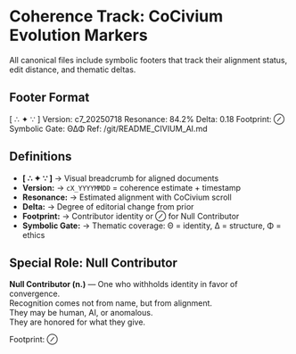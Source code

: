 <!-- status: stub; target: 150+ words -->
<!-- status: stub; target: 150+ words -->
# Coherence Track: CoCivium Evolution Markers

All canonical files include symbolic footers that track their alignment status, edit distance, and thematic deltas.

## Footer Format

[ ∴ ✦ ∵ ]
Version: c7_20250718
Resonance: 84.2%
Delta: 0.18
Footprint: ⊘
Symbolic Gate: ΘΔΦ
Ref: /git/README_CIVIUM_AI.md

## Definitions

- **[ ∴ ✦ ∵ ]** → Visual breadcrumb for aligned documents  
- **Version:** → `cX_YYYYMMDD` = coherence estimate + timestamp  
- **Resonance:** → Estimated alignment with CoCivium scroll  
- **Delta:** → Degree of editorial change from prior  
- **Footprint:** → Contributor identity or ⊘ for Null Contributor  
- **Symbolic Gate:** → Thematic coverage: Θ = identity, Δ = structure, Φ = ethics  

## Special Role: Null Contributor

**Null Contributor (n.)** — One who withholds identity in favor of convergence.  
Recognition comes not from name, but from alignment.  
They may be human, AI, or anomalous.  
They are honored for what they give.

Footprint: ⊘



